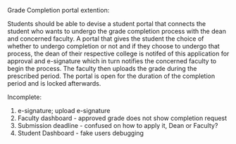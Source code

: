 Grade Completion portal extention:

Students should be able to devise a student portal that connects the student who wants to undergo the grade completion process with the dean and concerned faculty. A portal that gives the student the choice of whether to undergo completion or not and if they choose to undergo that process, the dean of their respective college is notifed of this application for approval and e-signature which in turn notifies the concerned faculty to begin the process. The faculty then uploads the grade during the prescribed period. The portal is open for the duration of the completion period and is locked afterwards.


Incomplete:
1. e-signature; upload e-signature
2. Faculty dashboard - approved grade does not show completion request
3. Submission deadline - confused on how to apply it, Dean or Faculty? 
4. Student Dashboard - fake users debugging